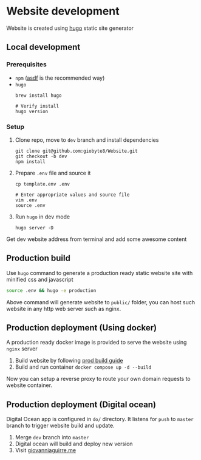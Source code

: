 # Website development
Website is created using [hugo](https://gohugo.io/) static site generator

## Local development

### Prerequisites

- `npm` ([asdf](https://asdf-vm.com/) is the recommended way)
- `hugo`
  ```shell
  brew install hugo

  # Verify install
  hugo version
  ```

### Setup

1. Clone repo, move to `dev` branch and install dependencies
   ```shell
   git clone git@github.com:giobyte8/Website.git
   git checkout -b dev
   npm install
   ```
2. Prepare `.env` file and source it
   ```shell
   cp template.env .env

   # Enter appropriate values and source file
   vim .env
   source .env
   ```
3. Run `hugo` in dev mode
   ```shell
   hugo server -D
   ```

Get dev website address from terminal and add some awesome content

## Production build
Use `hugo` command to generate a production ready static website site with
minified css and javascript

```bash
source .env && hugo -e production
```

Above command will generate website to `public/` folder, you can host such
website in any http web server such as nginx.

## Production deployment (Using docker)
A production ready docker image is provided to serve the website using `nginx`
server

1. Build website by following [prod build guide](#production-build)
2. Build and run container `docker compose up -d --build`

Now you can setup a reverse proxy to route your own domain requests
to website container.

## Production deployment (Digital ocean)
Digital Ocean app is configured in `do/` directory. It listens for
`push` to `master` branch to trigger website build and update.

1. Merge `dev` branch into `master`
2. Digital ocean will build and deploy new version
3. Visit [giovanniaguirre.me](https://giovanniaguirre.me)
